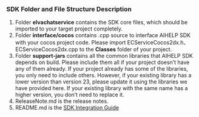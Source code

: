 ### SDK Folder and File Structure Description

1. Folder **elvachatservice** contains the SDK core files, which should be imported to your target project completely. 
2. Folder **interface/cocos** contains .cpp source to interface AIHELP SDK with your cocos project code. Please import ECServiceCocos2dx.h、ECServiceCocos2dx.cpp to the **Classes** folder of your project.
3. Folder **support-jars** contains all the common libraries that AIHELP SDK depends on build. Please include them all if your project doesn’t have any of them already. If your project already has some of the libraries, you only need to include others. However, if your existing library has a lower version than version 23, please update it using the libraries we have provided here. If your existing library with the same name has a higher version, you don’t need to replace it. 
4. ReleaseNote.md is the release notes.
5. README.md is the [SDK Integration Guide](https://github.com/AI-HELP/cocos-android-SDK/blob/master/README.md)
